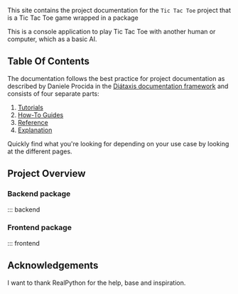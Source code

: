 This site contains the project documentation for the
`Tic Tac Toe` project that is a Tic Tac Toe game wrapped in a package

This is a console application to play Tic Tac Toe with another human
or computer, which as a basic AI.

## Table Of Contents

The documentation follows the best practice for
project documentation as described by Daniele Procida
in the [Diátaxis documentation framework](https://diataxis.fr/)
and consists of four separate parts:

1. [Tutorials](tutorials.md)
2. [How-To Guides](how-to-guides.md)
3. [Reference](reference.md)
4. [Explanation](explanation.md)

Quickly find what you're looking for depending on
your use case by looking at the different pages.

## Project Overview

### Backend package
::: backend

### Frontend package
::: frontend

## Acknowledgements

I want to thank RealPython for the help, base and inspiration.
